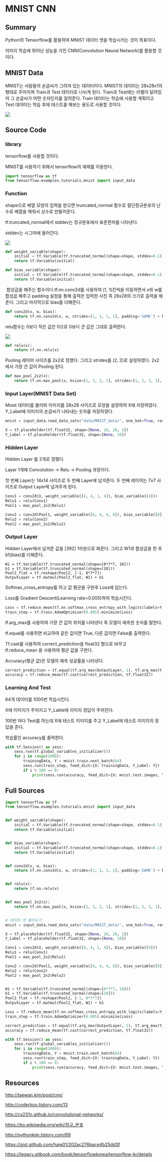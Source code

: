 # MNIST CNN

 ## Summary

Python의 Tensorflow를 활용하여 MNIST 데이터 셋을 학습시키는 것이 목표이다.

이미지 학습에 뛰어난 성능을 가진 CNN(Convolution Neural Network)를 활용할 것이다.



## MNIST Data

MNIST는 사람들의 손글씨가 그려져 있는 데이터이다. MNIST의 데이터는 28x28x1의 형태로 주어지며 Train과 Test 데이터로 나뉘게 된다. Train과 Test에는 라벨이 달려있어 그 손글씨가 어떤 숫자인지를 알려준다. Train 데이터는 학습에 사용할 계획이고 Test 데이터는 학습 후에 테스트를 해보는 용도로 사용할 것이다.

![](https://raw.githubusercontent.com/Yudonggeun/Tensorflow_MNIST_CNN/master/Image/Image1.png)



## Source Code

### Iibrary

tensorflow를 사용할 것이다.

MNIST를 사용하기 위해서 tensorflow의 예제를 이용한다.

```python
import tensorflow as tf
from tensorflow.examples.tutorials.mnist import input_data
```





### Function

shape으로 배열 모양의 입력을 받으면 truncated_normal 함수로 절단정규분포의 난수로 배열을 채워서 상수로 만들어준다.



tf.truncated_normal에서 stddev는 정규분포에서 표준편차를 나타낸다.

stddev는 시그마에 들어간다.



![](https://raw.githubusercontent.com/Yudonggeun/Tensorflow_MNIST_CNN/master/Image/Image3.png)



```python
def weight_variable(shape):
    initial = tf.Variable(tf.truncated_normal(shape=shape, stddev=0.1))
    return tf.Variable(initial)
```

``` python
def bias_variable(shape):
    initial = tf.Variable(tf.truncated_normal(shape=shape, stddev=0.1))
    return tf.Variable(initial)
```



 합성곱을 해주는 함수이다.tf.nn.conv2d를 사용하여 (1, 1)칸씩을 이동하면서 x와 w를  합성곱 해주고  padding 설정을 통해 출력은 입력한 사진 즉 28x28의 크기로 출력을 해준다. 그리고 마지막으로 bias를 더해준다.

``` python
def conv2d(x, w, bias):
    return tf.nn.conv2d(x, w, strides=[1, 1, 1, 1], padding='SAME') + bias
```



relu함수는 0보다 작은 값은 0으로 0보다 큰 값은 그대로 출력한다.

![](https://raw.githubusercontent.com/Yudonggeun/Tensorflow_MNIST_CNN/master/Image/Image2.png)

```python
def relu(x):
    return tf.nn.relu(x)
```



Pooling 레이어 사이즈를 2x2로 정했다. 그리고 strides를 (2, 2)로 설정하였다. 2x2에서 가장 큰 값이 Pooling 된다.

```python
def max_pool_2x2(x):
    return tf.nn.max_pool(x, ksize=[1, 2, 2, 1], strides=[1, 2, 2, 1], padding='SAME')
```





### Input Layer(MNIST Data Set)

Moist 데이터를 불러와 이미지를 28x28 사이즈로 모양을 설정하여 X에 저장하였다. Y_Label에 이미지의 손글씨가 나타내는 숫자를 저장하였다.

```python
mnist = input_data.read_data_sets("data/MNIST_data/", one_hot=True, reshape=False)

X = tf.placeholder(tf.float32, shape=[None, 28, 28, 1])
Y_Label = tf.placeholder(tf.float32, shape=[None, 10])
```





### Hidden Layer

Hidden Layer 를 2개로 정했다.

Layer 1개에 Convolution -> Relu -> Pooling 과정이다.

첫 번째 Layer는 14x14 사이즈로 두 번째 Layer에 넘겨준다. 두 번째 레이어는 7x7 사이즈로 Output Layer에 넘겨주게 된다.

```python
Conv1 = conv2d(X, weight_variable([4, 4, 1, 4]), bias_variable([4]))
Relu1 = relu(Conv1)
Pool1 = max_pool_2x2(Relu1)

Conv2 = conv2d(Pool1, weight_variable([4, 4, 4, 8]), bias_variable([8]))
Relu2 = relu(Conv2)
Pool2 = max_pool_2x2(Relu2)
```





### Output Layer

Hidden Layer에서 넘겨준 값을 [392] 1차원으로 펴준다. 그리고 W1과 합성곱을 한 후 b1(bias)를 더해준다.

```
W1 = tf.Variable(tf.truncated_normal(shape=[8*7*7, 10]))
b1 = tf.Variable(tf.truncated_normal(shape=[10]))
Pool2_flat = tf.reshape(Pool2, [-1, 8*7*7])
OutputLayer = tf.matmul(Pool2_flat, W1) + b1
```





Softmax_cross_entropy를 하고 값 평균을 구한후 Loss에 담는다.

Loss를 Gradient Descent(Learning rate=0.005)하여 학습시킨다.

```python
Loss = tf.reduce_mean(tf.nn.softmax_cross_entropy_with_logits(labels=Y_Label, logits=OutputLayer))
train_step = tf.train.AdamOptimizer(0.005).minimize(Loss)
```



tf.arg_max를 사용하여 가장 큰 값의 위치를 나타낸다 즉 모델이 예측한 숫자를 말한다.

tf.equal를 사용하면 비교하여 같은 값이면 True, 다른 값이면 False를 출력한다.

Tf.cast를 사용하여 correct_prediction을 float32 형으로 바꾸고 tf.reduce_mean 을 사용하여 평균 값을 구한다.

Accuracy(평균 값)은 모델의 예측 성공률을 나타낸다.

```python
correct_prediction = tf.equal(tf.arg_max(OutputLayer, 1), tf.arg_max(Y_Label, 1))
accuracy = tf.reduce_mean(tf.cast(correct_prediction, tf.float32))
```



### Learning And Test

64개 데이터를 1000번 학습시킨다.

X에 이미지가 주어지고  Y_Lable에 이미지 정답이 주어진다.

100번 마다 Test를 하는데 X에  테스트 이미지를 주고 Y_Label에 테스트 이미지의 정답을 준다.

학습률인 accuracy를 줄력한다.

```python
with tf.Session() as sess:
    sess.run(tf.global_variables_initializer())
    for i in range(1000):
        trainingData, Y = mnist.train.next_batch(64)
        sess.run(train_step, feed_dict={X: trainingData, Y_Label: Y})
        if i % 100 == 0:
            print(sess.run(accuracy, feed_dict={X: mnist.test.images, Y_Label: mnist.test.labels}))
```





## Full Sources

```python
import tensorflow as tf
from tensorflow.examples.tutorials.mnist import input_data


def weight_variable(shape):
    initial = tf.Variable(tf.truncated_normal(shape=shape, stddev=0.1))
    return tf.Variable(initial)


def bias_variable(shape):
    initial = tf.Variable(tf.truncated_normal(shape=shape, stddev=0.1))
    return tf.Variable(initial)


def conv2d(x, w, bias):
    return tf.nn.conv2d(x, w, strides=[1, 1, 1, 1], padding='SAME') + bias


def relu(x):
    return tf.nn.relu(x)


def max_pool_2x2(x):
    return tf.nn.max_pool(x, ksize=[1, 2, 2, 1], strides=[1, 2, 2, 1], padding='SAME')


# 데이터 셋 블러오기
mnist = input_data.read_data_sets("data/MNIST_data/", one_hot=True, reshape=False)

X = tf.placeholder(tf.float32, shape=[None, 28, 28, 1])
Y_Label = tf.placeholder(tf.float32, shape=[None, 10])

Conv1 = conv2d(X, weight_variable([4, 4, 1, 4]), bias_variable([4]))
Relu1 = relu(Conv1)
Pool1 = max_pool_2x2(Relu1)

Conv2 = conv2d(Pool1, weight_variable([4, 4, 4, 8]), bias_variable([8]))
Relu2 = relu(Conv2)
Pool2 = max_pool_2x2(Relu2)


W1 = tf.Variable(tf.truncated_normal(shape=[8*7*7, 10]))
b1 = tf.Variable(tf.truncated_normal(shape=[10]))
Pool2_flat = tf.reshape(Pool2, [-1, 8*7*7])
OutputLayer = tf.matmul(Pool2_flat, W1) + b1

Loss = tf.reduce_mean(tf.nn.softmax_cross_entropy_with_logits(labels=Y_Label, logits=OutputLayer))
train_step = tf.train.AdamOptimizer(0.005).minimize(Loss)

correct_prediction = tf.equal(tf.arg_max(OutputLayer, 1), tf.arg_max(Y_Label, 1))
accuracy = tf.reduce_mean(tf.cast(correct_prediction, tf.float32))

with tf.Session() as sess:
    sess.run(tf.global_variables_initializer())
    for i in range(1000):
        trainingData, Y = mnist.train.next_batch(64)
        sess.run(train_step, feed_dict={X: trainingData, Y_Label: Y})
        if i % 100 == 0:
            print(sess.run(accuracy, feed_dict={X: mnist.test.images, Y_Label: mnist.test.labels}))
```





## Resources

http://taewan.kim/post/cnn/

http://coderkoo.tistory.com/13

http://cs231n.github.io/convolutional-networks/

https://ko.wikipedia.org/wiki/정규_분포

http://pythonkim.tistory.com/69

https://gist.github.com/haje01/202ac276bace4b25dd3f

https://legacy.gitbook.com/book/tensorflowkorea/tensorflow-kr/details
